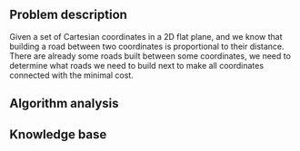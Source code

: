 ## Problem description

Given a set of Cartesian coordinates in a 2D flat plane, and we know that building a road between two coordinates is proportional to their distance. There are already some roads built between some coordinates, we need to determine what roads we need to build next to make all coordinates connected with the minimal cost.

## Algorithm analysis



## Knowledge base

